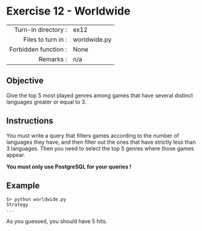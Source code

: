 # Exercise 12 - Worldwide

|  |  |
| ---: | :--- |
| Turn-in directory : | ex12 |
| Files to turn in : | worldwide.py |
| Forbidden function : | None |
| Remarks : | n/a |

## Objective

Give the top 5 most played genres among games that have several distinct languages greater or equal to 3.

## Instructions

You must write a query that filters games according to the number of languages they have, and then filter out the ones that have strictly less than 3 languages. Then you need to select the top 5 genres where those games appear.

**You must only use PostgreSQL for your queries !**

## Example

```text
$> python worldwide.py
Strategy
...
```

As you guessed, you should have 5 hits.

